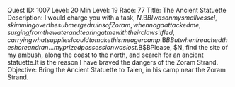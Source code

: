 Quest ID: 1007
Level: 20
Min Level: 19
Race: 77
Title: The Ancient Statuette
Description: I would charge you with a task, $N.$B$BI was on my small vessel, skimming over the submerged ruins of Zoram, when naga attacked me, surging from the water and tearing at me with their claws!I fled, carrying what supplies I could to make this meager camp.$B$BBut when I reached the shore and ran... my prized possession was lost.$B$BPlease, $N, find the site of my ambush, along the coast to the north, and search for an ancient statuette.It is the reason I have braved the dangers of the Zoram Strand.
Objective: Bring the Ancient Statuette to Talen, in his camp near the Zoram Strand.
